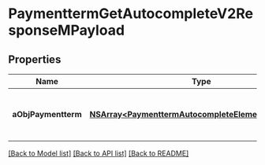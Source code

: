 # PaymenttermGetAutocompleteV2ResponseMPayload

## Properties
Name | Type | Description | Notes
------------ | ------------- | ------------- | -------------
**aObjPaymentterm** | [**NSArray&lt;PaymenttermAutocompleteElementResponse&gt;***](PaymenttermAutocompleteElementResponse.md) | An array of Paymentterm autocomplete element response. | 

[[Back to Model list]](../README.md#documentation-for-models) [[Back to API list]](../README.md#documentation-for-api-endpoints) [[Back to README]](../README.md)


